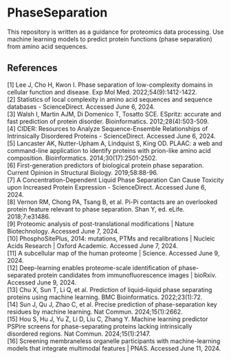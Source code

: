# PhaseSeparation
This repository is written as a guidance for proteomics data processing. Use machine learning models to predict protein functions (phase separation) from amino acid sequences. 
## References
[1] Lee J, Cho H, Kwon I. Phase separation of low-complexity domains in cellular function and disease. Exp Mol Med. 2022;54(9):1412-1422. 
\
[2] Statistics of local complexity in amino acid sequences and sequence databases - ScienceDirect. Accessed June 6, 2024. 
\
[3] Walsh I, Martin AJM, Di Domenico T, Tosatto SCE. ESpritz: accurate and fast prediction of protein disorder. Bioinformatics. 2012;28(4):503-509. 
\
[4] CIDER: Resources to Analyze Sequence-Ensemble Relationships of Intrinsically Disordered Proteins - ScienceDirect. Accessed June 6, 2024. 
\
[5] Lancaster AK, Nutter-Upham A, Lindquist S, King OD. PLAAC: a web and command-line application to identify proteins with prion-like amino acid composition. Bioinformatics. 2014;30(17):2501-2502. 
\
[6] First-generation predictors of biological protein phase separation. Current Opinion in Structural Biology. 2019;58:88-96. 
\
[7] A Concentration-Dependent Liquid Phase Separation Can Cause Toxicity upon Increased Protein Expression - ScienceDirect. Accessed June 6, 2024. 
\
[8] Vernon RM, Chong PA, Tsang B, et al. Pi-Pi contacts are an overlooked protein feature relevant to phase separation. Shan Y, ed. eLife. 2018;7:e31486. 
\
[9] Proteomic analysis of post-translational modifications | Nature Biotechnology. Accessed June 7, 2024. 
\
[10] PhosphoSitePlus, 2014: mutations, PTMs and recalibrations | Nucleic Acids Research | Oxford Academic. Accessed June 7, 2024.
\
[11] A subcellular map of the human proteome | Science. Accessed June 9, 2024. 
\
[12] Deep-learning enables proteome-scale identification of phase-separated protein candidates from immunofluorescence images | bioRxiv. Accessed June 9, 2024. 
\
[13] Chu X, Sun T, Li Q, et al. Prediction of liquid–liquid phase separating proteins using machine learning. BMC Bioinformatics. 2022;23(1):72. 
\
[14] Sun J, Qu J, Zhao C, et al. Precise prediction of phase-separation key residues by machine learning. Nat Commun. 2024;15(1):2662.
\
[15] Hou S, Hu J, Yu Z, Li D, Liu C, Zhang Y. Machine learning predictor PSPire screens for phase-separating proteins lacking intrinsically disordered regions. Nat Commun. 2024;15(1):2147. 
\
[16] Screening membraneless organelle participants with machine-learning models that integrate multimodal features | PNAS. Accessed June 11, 2024.
